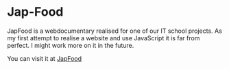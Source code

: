 # Jap-Food
JapFood is a webdocumentary realised for one of our IT school projects. As my first attempt to realise a website and use JavaScript it is far from perfect. I might work more on it in the future.

You can visit it at [JapFood](http://www.jap-food.ovh/)
